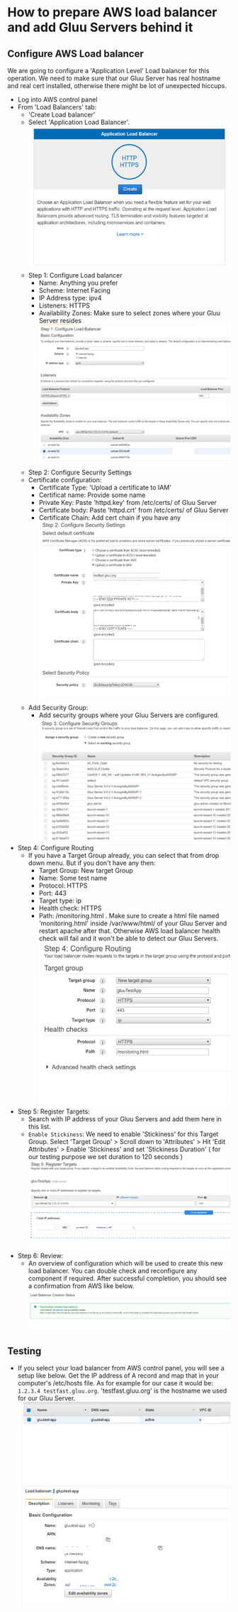 # How to prepare AWS load balancer and add Gluu Servers behind it

## Configure AWS Load balancer

We are going to configure a 'Application Level' Load balancer for this operation. We need to make sure that our Gluu Server has real hostname and real cert installed, otherwise there might be lot of unexpected hiccups. 

 - Log into AWS control panel
 - From 'Load Balancers' tab: 
   - 'Create Load balancer' 
   - Select 'Application Load Balancer'. 
   ![Application Load Balancer](../img/clb_application_lb.png)
   - Step 1: Configure Load balancer
     - Name: Anything you prefer
     - Scheme: Internet Facing
     - IP Address type: ipv4
     - Listeners: HTTPS
     - Availability Zones: Make sure to select zones where your Gluu Server resides
   ![Select Zone](../img/clb_configure_lb.png)
   - Step 2: Configure Security Settings
    - Certificate configuration: 
      - Certificate Type: 'Upload a certificate to IAM' 
      - Certificat name: Provide some name
      - Private Key: Paste 'httpd.key' from /etc/certs/ of Gluu Server
      - Certificate body: Paste 'httpd.crt' from /etc/certs/ of Gluu Server
      - Certificate Chain: Add cert chain if you have any
   ![Certificate](../img/clb_certificate_chain.png)
    - Add Security Group: 
      - Add security groups where your Gluu Servers are configured.
   ![Security](../img/clb_security_group.png)
  - Step 4: Configure Routing
    - If you have a Target Group already, you can select that from drop down menu. But if you don't have any then: 
      - Target Group: New target Group
      - Name: Some test name
      - Protocol: HTTPS
      - Port: 443
      - Target type: ip
      - Health check: HTTPS
      - Path: /monitoring.html   . Make sure to create a html file named 'monitoring.html' inside /var/www/html/ of your Gluu Server and restart apache after that. Otherwise AWS load balancer health check will fail and it won't be able to detect our Gluu Servers. 
  ![Routing](../img/clb_configure_routing.png)
  - Step 5: Register Targets: 
    - Search with IP address of your Gluu Servers and add them here in this list. 
    - `Enable Stickiness`: We need to enable 'Stickiness' for this Target Group. Select 'Target Group' > Scroll down to 'Attributes' > Hit 'Edit Attributes' > Enable 'Stickiness' and set 'Stickiness Duration' ( for our testing purpose we set duration to 120 seconds )
  ![Register_target](../img/clb_register_targets.png)
  - Step 6: Review: 
    - An overview of configuration which will be used to create this new load balancer. You can double check and reconfigure any component if required. After successful completion, you should see a confirmation from AWS like below.
  ![Confirmation](../img/clb-confirmation.png)

## Testing

 - If you select your load balancer from AWS control panel, you will see a setup like below. Get the IP address of A record and map that in your computer's /etc/hosts file. As for example for our case it would be: `1.2.3.4 testfast.gluu.org`. 'testfast.gluu.org' is the hostname we used for our Gluu Server.
 ![Testing](../img/Testing.png)
